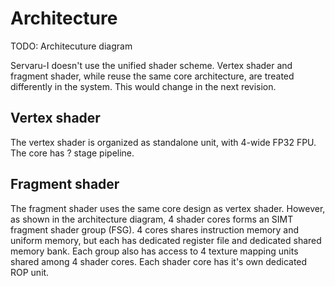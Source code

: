 # Architecture

TODO: Architecuture diagram

Servaru-I doesn't use the unified shader scheme. Vertex shader and fragment shader, while reuse the same core architecture, are treated differently in the system. This would change in the next revision.

## Vertex shader

The vertex shader is organized as standalone unit, with 4-wide FP32 FPU. The core has ? stage pipeline.

## Fragment shader

The fragment shader uses the same core design as vertex shader. However, as shown in the architecture diagram, 4 shader cores forms an SIMT fragment shader group (FSG). 4 cores shares instruction memory and uniform memory, but each has dedicated register file and dedicated shared memory bank. Each group also has access to 4 texture mapping units shared among 4 shader cores. Each shader core has it's own dedicated ROP unit.